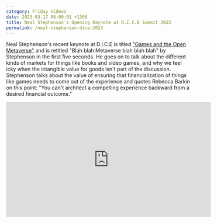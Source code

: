 ```yaml
---
category: Friday Videos
date: 2023-03-17 06:00:01 +1300
title: Neal Stephenson's Opening Keynote at D.I.C.E Summit 2023
permalink: /neal-stephenson-dice-2023
---
```


Neal Stephenson's recent keynote at D.I.C.E is titled ["Games and the Open Metaverse"](https://www.youtube.com/watch?v=gWdDHH-jFY0) and is retitled "Blah blah Metaverse blah blah blah" by Stephenson in the first five seconds. He goes on to talk about the different kinds of markets for things like books and video games, and why we feel icky when the intangible value for goods isn't part of the discussion. Stephenson talks about the value of ensuring that financialization of things like games needs to come out of the experience and quotes Rebecca Barkin on this point: "You can't architect a compelling experience backward from a desired financial outcome."


<iframe width="560" height="315" src="https://www.youtube-nocookie.com/embed/gWdDHH-jFY0?controls=0" title="YouTube video player" frameborder="0" allow="accelerometer; autoplay; clipboard-write; encrypted-media; gyroscope; picture-in-picture" allowfullscreen></iframe>